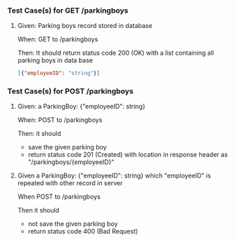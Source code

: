 ### Test Case(s) for GET /parkingboys
1.  Given: Parking boys record stored in database

    When: GET to /parkingboys
    
    Then: It should return status code 200 (OK) with a list containing all parking boys in data base
    ```JSON
    [{"employeeID": "string"}]
    ```

### Test Case(s) for POST /parkingboys
1. Given: a ParkingBoy: {"employeeID": string}

    When: POST to /parkingboys
    
    Then: it should 
    
    * save the given parking boy
    * return status code 201 (Created) with location in response header as "/parkingboys/{employeeID}"

2. Given a ParkingBoy: {"employeeID": string} which "employeeID" is repeated with other record in server

    When POST to /parkingboys
    
    Then it should 
    
    * not save the given parking boy
    * return status code 400 (Bad Request)
    
